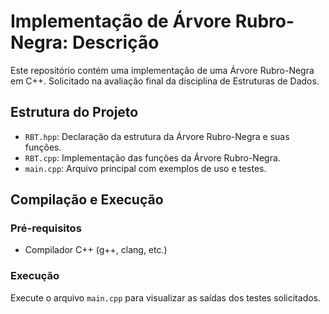# Implementação de Árvore Rubro-Negra: Descrição

Este repositório contém uma implementação de uma Árvore Rubro-Negra em C++. Solicitado na avaliação final da disciplina de Estruturas de Dados.


## Estrutura do Projeto

- `RBT.hpp`: Declaração da estrutura da Árvore Rubro-Negra e suas funções.
- `RBT.cpp`: Implementação das funções da Árvore Rubro-Negra.
- `main.cpp`: Arquivo principal com exemplos de uso e testes.

## Compilação e Execução

### Pré-requisitos

- Compilador C++ (g++, clang, etc.)

### Execução

Execute o arquivo  `main.cpp` para visualizar as saídas dos testes solicitados.
